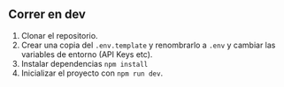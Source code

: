 ## Correr en dev

1. Clonar el repositorio.
2. Crear una copia del ```.env.template``` y renombrarlo a ```.env``` y cambiar las variables de entorno (API Keys etc).
3. Instalar dependencias ```npm install```
4. Inicializar el proyecto con ```npm run dev```.
